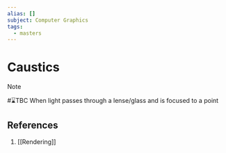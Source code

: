 ```yaml
---
alias: []
subject: Computer Graphics
tags:
  - masters
---
```

# Caustics

>[!note]
> #⌛TBC When light passes through a lense/glass and is focused to a point

## References
1. [[Rendering]]